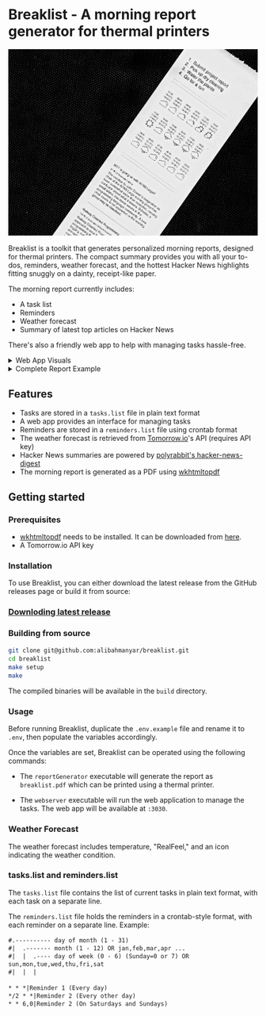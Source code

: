 # Breaklist - A morning report generator for thermal printers
![](./docs/images/2.jpg)

Breaklist is a toolkit that generates personalized morning reports, designed for thermal printers. The compact summary provides you with all your to-dos, reminders, weather forecast, and the hottest Hacker News highlights fitting snuggly on a dainty, receipt-like paper.

The morning report currently includes:

- A task list 
- Reminders
- Weather forecast
- Summary of latest top articles on Hacker News

There's also a friendly web app to help with managing tasks hassle-free.

<details>
<summary>Web App Visuals</summary>
  <img alt="" src="https://github.com/alibahmanyar/breaklist/blob/main/docs/images/m1.png" style="width:33%"/>
  <img alt="" src="https://github.com/alibahmanyar/breaklist/blob/main/docs/images/m2.png" style="width:33%"/>
  <img alt="" src="https://github.com/alibahmanyar/breaklist/blob/main/docs/images/m3.png" style="width:33%"/>
</details>

<details>
<summary>Complete Report Example</summary>
  <img alt="" src="https://github.com/alibahmanyar/breaklist/blob/main/docs/images/1.jpg"/>
</details>

## Features

- Tasks are stored in a `tasks.list` file in plain text format
- A web app provides an interface for managing tasks
- Reminders are stored in a `reminders.list` file using crontab format
- The weather forecast is retrieved from [Tomorrow.io](https://docs.tomorrow.io/reference/welcome)'s API (requires API key)
- Hacker News summaries are powered by [polyrabbit's hacker-news-digest](https://github.com/polyrabbit/hacker-news-digest)
- The morning report is generated as a PDF using [wkhtmltopdf](https://github.com/wkhtmltopdf/wkhtmltopdf)

## Getting started

### Prerequisites

- [wkhtmltopdf](https://github.com/wkhtmltopdf/wkhtmltopdf) needs to be installed. It can be downloaded from [here](https://wkhtmltopdf.org/downloads.html).
- A Tomorrow.io API key

### Installation
To use Breaklist, you can either download the latest release from the GitHub releases page or build it from source:

### [Downloding latest release](https://github.com/alibahmanyar/breaklist/releases/latest)

### Building from source
```sh
git clone git@github.com:alibahmanyar/breaklist.git
cd breaklist
make setup
make
```
The compiled binaries will be available in the `build` directory.

### Usage
Before running Breaklist, duplicate the `.env.example` file and rename it to `.env`, then populate the variables accordingly.

Once the variables are set, Breaklist can be operated using the following commands:

- The `reportGenerator` executable will generate the report as `breaklist.pdf` which can be printed using a thermal printer.

- The `webserver` executable will run the web application to manage the tasks. The web app will be available at `:3030`.

### Weather Forecast
The weather forecast includes temperature, "RealFeel," and an icon indicating the weather condition.

### tasks.list and reminders.list
The `tasks.list` file contains the list of current tasks in plain text format, with each task on a separate line.

The `reminders.list` file holds the reminders in a crontab-style format, with each reminder on a separate line.
Example:
```
#.---------- day of month (1 - 31)
#|  .------- month (1 - 12) OR jan,feb,mar,apr ...
#|  |  .---- day of week (0 - 6) (Sunday=0 or 7) OR sun,mon,tue,wed,thu,fri,sat
#|  |  |

* * *|Reminder 1 (Every day)
*/2 * *|Reminder 2 (Every other day)
* * 6,0|Reminder 2 (On Saturdays and Sundays)
```
